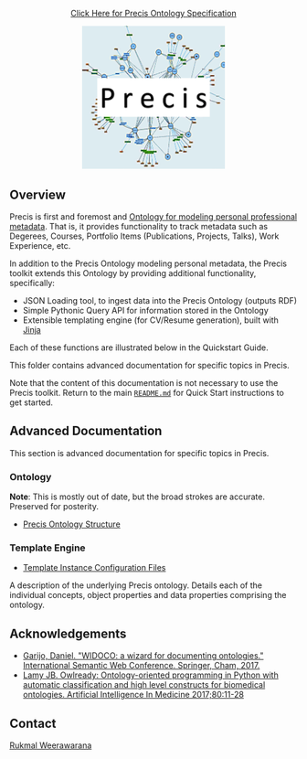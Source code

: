 <p align="center">
    <a href="https://precis.rukmal.me/ontology">Click Here for Precis Ontology Specification</a>
</p>

<p align="center">
    <img src="https://raw.githubusercontent.com/rukmal/precis/master/bin/precis_logo.jpg" width="250" />
</p>


## Overview

Precis is first and foremost and [Ontology for modeling personal professional metadata](https://precis.rukmal.me/ontology). That is, it provides functionality to track metadata such as Degerees, Courses, Portfolio Items (Publications, Projects, Talks), Work Experience, etc.

In addition to the Precis Ontology modeling personal metadata, the Precis toolkit extends this Ontology by providing additional functionality, specifically:

- JSON Loading tool, to ingest data into the Precis Ontology (outputs RDF)
- Simple Pythonic Query API for information stored in the Ontology
- Extensible templating engine (for CV/Resume generation), built with [Jinja](http://jinja.pocoo.org/docs/2.10/templates/)

Each of these functions are illustrated below in the Quickstart Guide.


This folder contains advanced documentation for specific topics in Precis.

Note that the content of this documentation is not necessary to use the Precis toolkit. Return to the main [`README.md`](../README.md) for Quick Start instructions to get started.


## Advanced Documentation

This section is advanced documentation for specific topics in Precis.

### Ontology

**Note**: This is mostly out of date, but the broad strokes are accurate. Preserved for posterity.

- [Precis Ontology Structure](precis_ont_structure/precis_ont_structure.md)

### Template Engine

- [Template Instance Configuration Files](template_engine/configuration_files.md)

A description of the underlying Precis ontology. Details each of the individual concepts, object properties and data properties comprising the ontology.


## Acknowledgements

- [Garijo, Daniel. "WIDOCO: a wizard for documenting ontologies." International Semantic Web Conference. Springer, Cham, 2017.](https://github.com/dgarijo/Widoco)
- [Lamy JB. Owlready: Ontology-oriented programming in Python with automatic classification and high level constructs for biomedical ontologies. Artificial Intelligence In Medicine 2017;80:11-28](https://bitbucket.org/jibalamy/owlready2)


## Contact

[Rukmal Weerawarana](http://rukmal.me)
